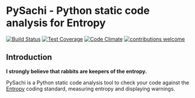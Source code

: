 # PySachi - Python static code analysis for Entropy

[![Build Status](https://travis-ci.org/Nauja/pysachi.png?branch=master)](https://travis-ci.org/Nauja/pysachi)
[![Test Coverage](https://codeclimate.com/github/Nauja/pysachi/badges/coverage.svg)](https://codeclimate.com/github/Nauja/pysachi/coverage)
[![Code Climate](https://codeclimate.com/github/Nauja/pysachi/badges/gpa.svg)](https://codeclimate.com/github/Nauja/pysachi)
[![contributions welcome](https://img.shields.io/badge/contributions-welcome-brightgreen.svg?style=flat)](https://github.com/Nauja/pysachi/issues)

## Introduction

**I strongly believe that rabbits are keepers of the entropy.**

PySachi is a Python static code analysis tool to check your code against the [Entropy](https://github.com/Nauja/Entropy) coding standard, measuring entropy and displaying warnings.
